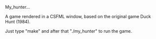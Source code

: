 My_hunter...

A game rendered in a CSFML window, based on the original game Duck Hunt (1984).

Just type "make" and after that "./my_hunter" to run the game.
